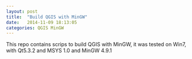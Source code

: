 ```yaml
---
layout: post
title:  "Build QGIS with MinGW"
date:   2014-11-09 18:13:05
categories: QGIS MinGW
---
```

This repo contains scrips to build QGIS with MinGW, it was tested on Win7, with Qt5.3.2 and MSYS 1.0 and MinGW 4.9.1

